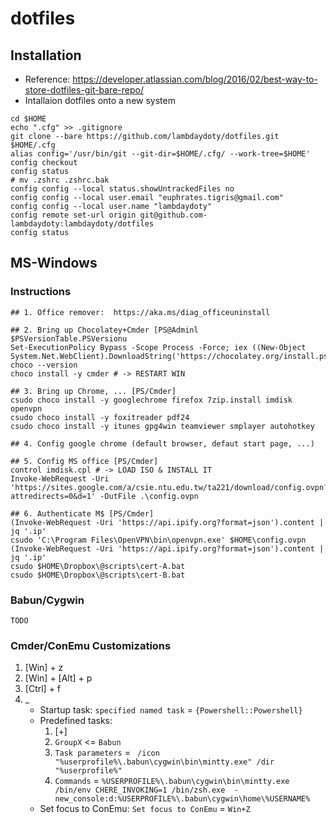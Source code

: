 # dotfiles

## Installation

* Reference: https://developer.atlassian.com/blog/2016/02/best-way-to-store-dotfiles-git-bare-repo/
* Intallaion dotfiles onto a new system

```
cd $HOME
echo ".cfg" >> .gitignore
git clone --bare https://github.com/lambdaydoty/dotfiles.git $HOME/.cfg
alias config='/usr/bin/git --git-dir=$HOME/.cfg/ --work-tree=$HOME'
config checkout
config status
# mv .zshrc .zshrc.bak
config config --local status.showUntrackedFiles no
config config --local user.email "euphrates.tigris@gmail.com"
config config --local user.name "lambdaydoty"
config remote set-url origin git@github.com-lambdaydoty:lambdaydoty/dotfiles
config status
```

## MS-Windows

### Instructions

```
## 1. Office remover:  https://aka.ms/diag_officeuninstall

## 2. Bring up Chocolatey+Cmder [PS@Adminl
$PSVersionTable.PSVersionu
Set-ExecutionPolicy Bypass -Scope Process -Force; iex ((New-Object System.Net.WebClient).DownloadString('https://chocolatey.org/install.ps1'))
choco --version 
choco install -y cmder # -> RESTART WIN

## 3. Bring up Chrome, ... [PS/Cmder]
csudo choco install -y googlechrome firefox 7zip.install imdisk openvpn 
csudo choco install -y foxitreader pdf24
csudo choco install -y itunes gpg4win teamviewer smplayer autohotkey

## 4. Config google chrome (default browser, defaut start page, ...)

## 5. Config MS office [PS/Cmder]
control imdisk.cpl # -> LOAD ISO & INSTALL IT
Invoke-WebRequest -Uri 'https://sites.google.com/a/csie.ntu.edu.tw/ta221/download/config.ovpn?attredirects=0&d=1' -OutFile .\config.ovpn

## 6. Authenticate M$ [PS/Cmder]
(Invoke-WebRequest -Uri 'https://api.ipify.org?format=json').content | jq '.ip'
csudo 'C:\Program Files\OpenVPN\bin\openvpn.exe' $HOME\config.ovpn
(Invoke-WebRequest -Uri 'https://api.ipify.org?format=json').content | jq '.ip'
csudo $HOME\Dropbox\@scripts\cert-A.bat
csudo $HOME\Dropbox\@scripts\cert-B.bat
```

### Babun/Cygwin
```
TODO
```

### Cmder/ConEmu Customizations

1. [Win] + z
2. [Win] + [Alt] + p
3. [Ctrl] + f
4. _
    * Startup task: ```specified named task``` = ```{Powershell::Powershell}```
    * Predefined tasks:
        1. [+]
        2. ```GroupX``` <= ```Babun```
        3. ```Task parameters``` = ``` /icon "%userprofile%\.babun\cygwin\bin\mintty.exe" /dir "%userprofile%"```
        4. ```Commands``` = ```%USERPROFILE%\.babun\cygwin\bin\mintty.exe /bin/env CHERE_INVOKING=1 /bin/zsh.exe  -new_console:d:%USERPROFILE%\.babun\cygwin\home\%USERNAME%```
    * Set focus to ConEmu: ```Set focus to ConEmu``` = ```Win+Z```

